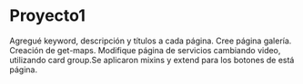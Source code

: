 # Proyecto1
Agregué keyword, descripción y títulos a cada página.
Cree página galería.
Creación de get-maps.
Modifique página de servicios cambiando video, utilizando card group.Se aplicaron mixins y extend para los botones de está página.